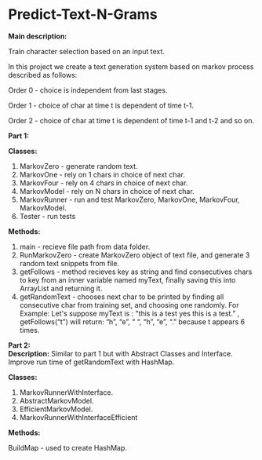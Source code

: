 # Predict-Text-N-Grams
**Main description:**

Train character selection based on an input text.

In this project we create a text generation system based on markov process described as follows:

Order 0 - choice is independent from last stages.

Order 1 - choice of char at time t is dependent of time t-1.

Order 2 - choice of char at time t is dependent of time t-1 and t-2 and so on.


**Part 1:**

**Classes:**

1. MarkovZero - generate random text.
2. MarkovOne - rely on 1 chars in choice of next char.
3. MarkovFour - rely on 4 chars in choice of next char.
4. MarkovModel - rely on N chars in choice of next char.
5. MarkovRunner - run and test MarkovZero, MarkovOne, MarkovFour, MarkovModel.
6. Tester - run tests

**Methods:**

1. main - recieve file path from data folder.
2. RunMarkovZero - create MarkovZero object of text file, and generate 3 random text snippets from file.
3. getFollows - method recieves key as string and find consecutives chars to key from an inner variable named myText, finally saving 
this into ArrayList and returning it.
4. getRandomText - chooses next char to be printed by finding all consecutive char from training set, and choosing one randomly.
For Example: 
Let's suppose myText is : "this is a test yes this is a test.” , getFollows(“t”) will return: “h”, “e”, “ “, “h”, “e”, “.” because t appears 6 times.


**Part 2:**  
**Description:**
Similar to part 1 but with Abstract Classes and Interface. 
Improve run time of getRandomText with HashMap.

**Classes:**

1. MarkovRunnerWithInterface.
2. AbstractMarkovModel.
3. EfficientMarkovModel.
4. MarkovRunnerWithInterfaceEfficient

**Methods:**

BuildMap - used to create HashMap.

